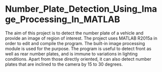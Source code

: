 # Number_Plate_Detection_Using_Image_Processing_In_MATLAB
The aim of this project is to detect the number plate of a vehicle and provide an image of region of interest. The project uses MATLAB R2015a in order to edit and compile the program. The built-in image processing module is used for the purpose.  The program is useful to detect front as well as rear number plates, and is immune to variations in lighting conditions. Apart from those directly oriented, it can also detect number plates that are inclined to the camera by 15 to 30 degrees.
